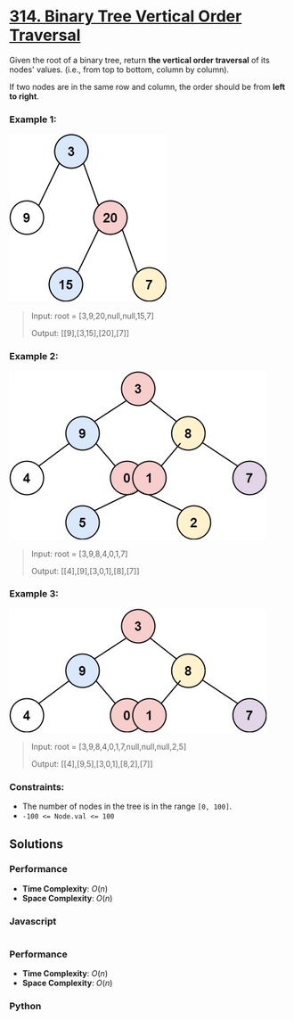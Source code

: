 # [314. Binary Tree Vertical Order Traversal](https://leetcode.com/problems/binary-tree-vertical-order-traversal/description/)

Given the root of a binary tree, return **the vertical order traversal** of its nodes' values. (i.e., from top to bottom, column by column).

If two nodes are in the same row and column, the order should be from **left to right**.


### Example 1:
![](./images/vtree1.jpg)
> Input: root = [3,9,20,null,null,15,7]
>
> Output: [[9],[3,15],[20],[7]]


### Example 2:
![](./images/vtree2.jpg)
> Input: root = [3,9,8,4,0,1,7]
>
> Output: [[4],[9],[3,0,1],[8],[7]]


### Example 3:
![](./images/vtree2-1.jpg)
> Input: root = [3,9,8,4,0,1,7,null,null,null,2,5]
>
> Output: [[4],[9,5],[3,0,1],[8,2],[7]]
 

### Constraints:
- The number of nodes in the tree is in the range `[0, 100]`.
- `-100 <= Node.val <= 100`


## Solutions

### Performance

- **Time Complexity**: $O(n)$
- **Space Complexity**: $O(n)$

### Javascript
```javascript

```

### Performance

- **Time Complexity**: $O(n)$
- **Space Complexity**: $O(n)$

### Python
```python

```